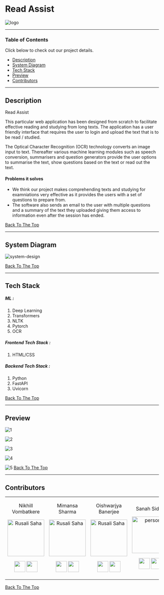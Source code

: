 # Read Assist


![logo](https://user-images.githubusercontent.com/68011962/111876211-b730f880-89c3-11eb-9412-bdd063635bf4.png)

---

### Table of Contents
Click below to check out our project details.

- [Description](#description)
- [System Diagram](#system-diagram)
- [Tech Stack](#tech-stack)
- [Preview](#preview)
- [Contributors](#contributors)

---

## Description

Read Assist

This particular web application has been designed from scratch to facilitate effective reading and studying from long texts. The application has a user friendly interface that requires the user to login and upload the text that is to be read / studied.

The Optical Character Recognition (OCR) technology converts an image input to text. Thereafter various machine learning modules such as speech conversion, summarisers and question generators provide the user options to summarise the text, show questions based on the text or read out the text. 


#### Problems it solves

- We think our project makes comprehending texts and studying for examniations very effective as it provides the users with a set of questions to prepare from. 
- The software also sends an email to the user with multiple questions and a summary of the text they uploaded giving them access to information even after the session has ended.

[Back To The Top](#read-assist)

---

## System Diagram


![system-design](https://user-images.githubusercontent.com/68011962/111869162-f7807e80-89a3-11eb-8953-c964ed67da4e.jpeg)

[Back To The Top](#read-assist)

---

## Tech Stack

##### ML :

  1.  Deep Learning
  2.  Transformers
  3.  NLTK
  4.  Pytorch
  5.  OCR
  
  
##### Frontend Tech Stack :

1. HTML/CSS


##### Backend Tech Stack :

1. Python
2. FastAPI
3. Uvicorn


[Back To The Top](#read-assist)

---

## Preview


![1](https://user-images.githubusercontent.com/68011962/111877927-a4222680-89cb-11eb-8392-400e62fb9aba.jpeg)

![2](https://user-images.githubusercontent.com/68011962/111877939-b69c6000-89cb-11eb-8824-521c2fa814c1.jpeg)

![3](https://user-images.githubusercontent.com/68011962/111877956-cd42b700-89cb-11eb-8506-d7b52249937f.jpeg)

![4](https://user-images.githubusercontent.com/68011962/111877965-daf83c80-89cb-11eb-97ab-e0549149141d.jpeg)

![5](https://user-images.githubusercontent.com/68011962/111877975-e481a480-89cb-11eb-937f-aa312f1bad8b.jpeg)
[Back To The Top](#read-assist)

---

## Contributors

<table>
<tr align="center">




<td>

Nikhill Vombatkere

<p align="center">
<img src = "https://avatars.githubusercontent.com/u/63743496?s=400&u=2d0cfa0977549862b6aacc1c3d7357024a7233d6&v=4"  height="120" alt="Rusali Saha">
</p>
<p align="center">
<a href = "https://github.com/NVombat"><img src = "https://cdns.iconmonstr.com/wp-content/assets/preview/2012/240/iconmonstr-github-1.png" width="36" height = "36"/></a>
<a href = "https://www.linkedin.com/in/nikhill-vombatkere-1a0b9a192/">
<img src = "https://cdns.iconmonstr.com/wp-content/assets/preview/2012/240/iconmonstr-linkedin-2.png" width="36" height="36"/>
</a>
</p>
</td>

<td>

Mimansa Sharma

<p align="center">
<img src = "https://avatars.githubusercontent.com/u/68011962?s=460&u=8b6234463d4c827874b8c882947145373c0470fa&v=4"  height="120" alt="Rusali Saha">
</p>
<p align="center">
<a href = "https://github.com/MimansaSharma15"><img src = "https://cdns.iconmonstr.com/wp-content/assets/preview/2012/240/iconmonstr-github-1.png" width="36" height = "36"/></a>
<a href = "https://www.linkedin.com/in/mimansasharma/">
<img src = "https://cdns.iconmonstr.com/wp-content/assets/preview/2012/240/iconmonstr-linkedin-2.png" width="36" height="36"/>
</a>
</p>
</td>

<td>

Oishwarjya Banerjee

<p align="center">
<img src = "https://avatars.githubusercontent.com/u/77665327?s=460&u=f0e55dbc9bfa3c7f4a62aaed6ea6c5e7a97a021d&v=4"  height="120" alt="Rusali Saha">
</p>
<p align="center">
<a href = "https://github.com/Oishwarjya"><img src = "https://cdns.iconmonstr.com/wp-content/assets/preview/2012/240/iconmonstr-github-1.png" width="36" height = "36"/></a>
<a href = "https://www.linkedin.com/in/oishwarjya-banerjee-0b4532190/">
<img src = "https://cdns.iconmonstr.com/wp-content/assets/preview/2012/240/iconmonstr-linkedin-2.png" width="36" height="36"/>
</a>
</p>
</td>

<td>

Sanah Sidhu 

<p align="center">
<img src = "https://avatars.githubusercontent.com/u/67470527?s=460&u=de879f8f20aaacb5843f871b9ce4122dc084c6bd&v=4"  height="120" alt="person">
</p>
<p align="center">
<a href = "https://github.com/SanahSidhu"><img src = "https://cdns.iconmonstr.com/wp-content/assets/preview/2012/240/iconmonstr-github-1.png" width="36" height = "36"/></a>
<a href = "https://www.linkedin.com/in/sanah-sidhu-445589195/">
<img src = "https://cdns.iconmonstr.com/wp-content/assets/preview/2012/240/iconmonstr-linkedin-2.png" width="36" height="36"/>
</a>
</p>
</td>






  </table>
</tr>
  </table>

[Back To The Top](#read-assist)

